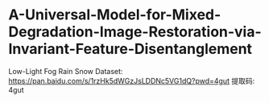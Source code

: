 # A-Universal-Model-for-Mixed-Degradation-Image-Restoration-via-Invariant-Feature-Disentanglement
Low-Light Fog Rain Snow Dataset: https://pan.baidu.com/s/1rzHk5dWGzJsLDDNc5VG1dQ?pwd=4gut 提取码: 4gut 
